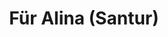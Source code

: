 ---
title: Für Alina (Santur)
artist: Arvo Pärt
layout: score
permalink: /sheet-music/fur-alina
musescore-uri: user/28061512/scores/6453741/s/I-10CZ
youtube-uri: TzIZPZN5K60
---